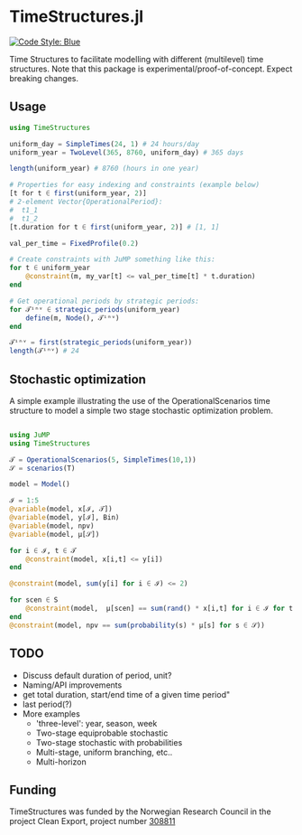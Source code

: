 # TimeStructures.jl

[![Code Style: Blue](https://img.shields.io/badge/code%20style-blue-4495d1.svg)](https://github.com/invenia/BlueStyle)

Time Structures to facilitate modelling with different (multilevel) time structures. Note that this package is experimental/proof-of-concept. Expect breaking changes.

## Usage

```julia
using TimeStructures

uniform_day = SimpleTimes(24, 1) # 24 hours/day
uniform_year = TwoLevel(365, 8760, uniform_day) # 365 days

length(uniform_year) # 8760 (hours in one year)

# Properties for easy indexing and constraints (example below)
[t for t ∈ first(uniform_year, 2)]
# 2-element Vector{OperationalPeriod}:
#  t1_1
#  t1_2
[t.duration for t ∈ first(uniform_year, 2)] # [1, 1]

val_per_time = FixedProfile(0.2)

# Create constraints with JuMP something like this:
for t ∈ uniform_year
    @constraint(m, my_var[t] <= val_per_time[t] * t.duration)
end

# Get operational periods by strategic periods:
for 𝒯ⁱⁿᵛ ∈ strategic_periods(uniform_year)
    define(m, Node(), 𝒯ⁱⁿᵛ)
end

𝒯ⁱⁿᵛ = first(strategic_periods(uniform_year))
length(𝒯ⁱⁿᵛ) # 24

```

## Stochastic optimization

A simple example illustrating the use of the OperationalScenarios time structure to model a
simple two stage stochastic optimization problem.

```julia

using JuMP
using TimeStructures

𝒯 = OperationalScenarios(5, SimpleTimes(10,1))
𝒮 = scenarios(T)

model = Model()

ℐ = 1:5
@variable(model, x[ℐ, 𝒯])
@variable(model, y[ℐ], Bin)
@variable(model, npv)
@variable(model, μ[𝒮])

for i ∈ ℐ, t ∈ 𝒯 
    @constraint(model, x[i,t] <= y[i])
end

@constraint(model, sum(y[i] for i ∈ ℐ) <= 2)

for scen ∈ S
    @constraint(model,  μ[scen] == sum(rand() * x[i,t] for i ∈ ℐ for t ∈ scen))
end
@constraint(model, npv == sum(probability(s) * μ[s] for s ∈ 𝒮))
```

## TODO

* Discuss default duration of period, unit?
* Naming/API improvements
* get total duration, start/end time of a given time period"
* last period(?)
* More examples
  * 'three-level': year, season, week
  * Two-stage equiprobable stochastic
  * Two-stage stochastic with probabilities
  * Multi-stage, uniform branching, etc..
  * Multi-horizon


## Funding

TimeStructures was funded by the Norwegian Research Council in the project Clean Export, project number [308811](https://prosjektbanken.forskningsradet.no/project/FORISS/308811)